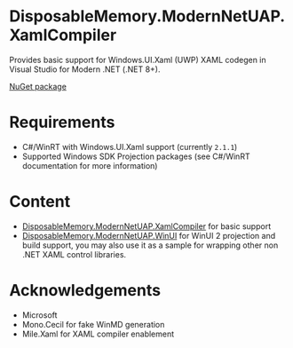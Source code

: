 # DisposableMemory.ModernNetUAP.XamlCompiler

Provides basic support for Windows.UI.Xaml (UWP) XAML codegen in Visual Studio for Modern .NET (.NET 8+).

[NuGet package](https://www.nuget.org/packages/DisposableMemory.ModernNetUAP.XamlCompiler)

# Requirements

- C#/WinRT with Windows.UI.Xaml support (currently `2.1.1`)
- Supported Windows SDK Projection packages (see C#/WinRT documentation for more information)

# Content

- [DisposableMemory.ModernNetUAP.XamlCompiler](https://www.nuget.org/packages/DisposableMemory.ModernNetUAP.XamlCompiler) for basic support
- [DisposableMemory.ModernNetUAP.WinUI](https://www.nuget.org/packages/DisposableMemory.ModernNetUAP.WinUI) for WinUI 2 projection and build support, you may also use it as a sample for wrapping other non .NET XAML control libraries. 

# Acknowledgements

- Microsoft
- Mono.Cecil for fake WinMD generation
- Mile.Xaml for XAML compiler enablement
